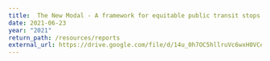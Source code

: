 ```yaml
---
title:  The New Modal - A framework for equitable public transit stops. Estonian report, Annex 1
date: 2021-06-23
year: "2021"
return_path: /resources/reports
external_url: https://drive.google.com/file/d/14u_0h7OC5hllruVc6wxH0VCew6pYYuXB/view?usp=sharing
---
```

